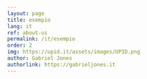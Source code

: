 ```yaml
---
layout: page
title: esempio
lang: it
ref: about-us
permalink: /it/esempio
order: 2
img: https://upid.it/assets/images/UPID.png
author: Gabriel Jones
authorlink: https://gabrieljones.it
---
```

